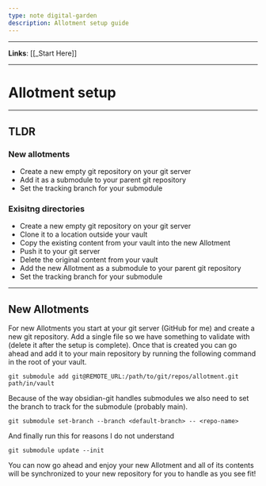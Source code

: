 ```yaml
---
type: note digital-garden
description: Allotment setup guide
---
```

---

**Links**: [[_Start Here]]

---

# Allotment setup
---
## TLDR
### New allotments
- Create a new empty git repository on your git server
- Add it as a submodule to your parent git repository
- Set the tracking branch for your submodule

### Exisitng directories
- Create a new empty git repository on your git server
- Clone it to a location outside your vault
- Copy the existing content from your vault into the new Allotment
- Push it to your git server
- Delete the original content from your vault
- Add the new Allotment as a submodule to your parent git repository
- Set the tracking branch for your submodule
---

## New Allotments
For new Allotments you start at your git server (GitHub for me) and create a new git repository. Add a single file so we have something to validate with (delete it after the setup is complete). Once that is created you can go ahead and add it to your main repository by running the following command in the root of your vault.

`git submodule add git@REMOTE_URL:/path/to/git/repos/allotment.git path/in/vault`

Because of the way obsidian-git handles submodules we also need to set the branch to track for the submodule (probably main).

`git submodule set-branch --branch <default-branch> -- <repo-name>`

And finally run this for reasons I do not understand

`git submodule update --init`

You can now go ahead and enjoy your new Allotment and all of its contents will be synchronized to your new repository for you to handle as you see fit!